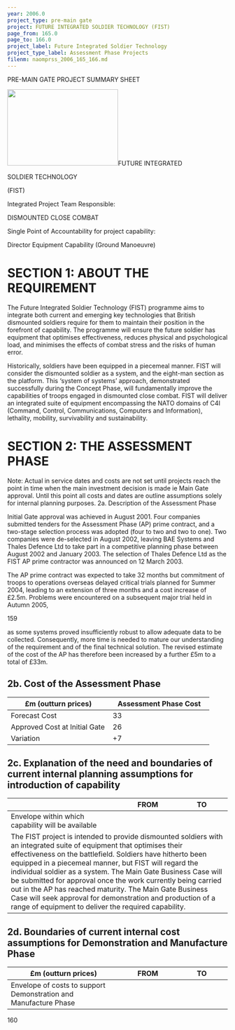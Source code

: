 ```yaml
---
year: 2006.0
project_type: pre-main gate
project: FUTURE INTEGRATED SOLDIER TECHNOLOGY (FIST)
page_from: 165.0
page_to: 166.0
project_label: Future Integrated Soldier Technology
project_type_label: Assessment Phase Projects
filenm: naomprss_2006_165_166.md
---
```

PRE-MAIN GATE PROJECT SUMMARY SHEET

<img src="./data-raw/gfm-out/images/naomprss_2006_165_166./media/image1.jpg"
style="width:2.63821in;height:1.81468in" />FUTURE INTEGRATED

SOLDIER TECHNOLOGY

(FIST)

Integrated Project Team Responsible:

DISMOUNTED CLOSE COMBAT

Single Point of Accountability for project capability:

Director Equipment Capability (Ground Manoeuvre)

# SECTION 1: ABOUT THE REQUIREMENT

The Future Integrated Soldier Technology (FIST) programme aims to integrate both current and emerging key technologies that British dismounted soldiers require for them to maintain their position in the forefront of capability. The programme will ensure the future soldier has equipment that optimises effectiveness, reduces physical and psychological load, and minimises the effects of combat stress and the risks of human error.

Historically, soldiers have been equipped in a piecemeal manner. FIST will consider the dismounted soldier as a system, and the eight-man section as the platform. This ‘system of systems’ approach, demonstrated successfully during the Concept Phase, will fundamentally improve the capabilities of troops engaged in dismounted close combat. FIST will deliver an integrated suite of equipment encompassing the NATO domains of C4I (Command, Control, Communications, Computers and Information), lethality, mobility, survivability and sustainability.

# SECTION 2: THE ASSESSMENT PHASE

Note: Actual in service dates and costs are not set until projects reach the point in time when the main investment decision is made ie Main Gate approval. Until this point all costs and dates are outline assumptions solely for internal planning purposes. 2a. Description of the Assessment Phase

Initial Gate approval was achieved in August 2001. Four companies submitted tenders for the Assessment Phase (AP) prime contract, and a two-stage selection process was adopted (four to two and two to one). Two companies were de-selected in August 2002, leaving BAE Systems and Thales Defence Ltd to take part in a competitive planning phase between August 2002 and January 2003. The selection of Thales Defence Ltd as the FIST AP prime contractor was announced on 12 March 2003.

The AP prime contract was expected to take 32 months but commitment of troops to operations overseas delayed critical trials planned for Summer 2004, leading to an extension of three months and a cost increase of £2.5m. Problems were encountered on a subsequent major trial held in Autumn 2005,

159

as some systems proved insufficiently robust to allow adequate data to be collected. Consequently, more time is needed to mature our understanding of the requirement and of the final technical solution. The revised estimate of the cost of the AP has therefore been increased by a further £5m to a total of £33m.

## 2b. Cost of the Assessment Phase

<table>
<colgroup>
<col style="width: 50%" />
<col style="width: 49%" />
</colgroup>
<thead>
<tr>
<th>
£m (outturn prices)
</th>
<th>
Assessment Phase Cost
</th>
</tr>
</thead>
<tbody>
<tr>
<td>Forecast Cost</td>
<td>
33
</td>
</tr>
<tr>
<td>Approved Cost at Initial Gate</td>
<td>
26
</td>
</tr>
<tr>
<td>Variation</td>
<td>
+7
</td>
</tr>
</tbody>
</table>

## 2c. Explanation of the need and boundaries of current internal planning assumptions for introduction of capability

<table>
<colgroup>
<col style="width: 50%" />
<col style="width: 25%" />
<col style="width: 23%" />
</colgroup>
<thead>
<tr>
<th></th>
<th>
FROM
</th>
<th>
TO
</th>
</tr>
</thead>
<tbody>
<tr>
<td>Envelope within which capability will be available</td>
<td>

</td>
<td>

</td>
</tr>
<tr>
<td colspan="3">The FIST project is intended to provide dismounted soldiers with an integrated suite of equipment that optimises their effectiveness on the battlefield. Soldiers have hitherto been equipped in a piecemeal manner, but FIST will regard the individual soldier as a system. The Main Gate Business Case will be submitted for approval once the work currently being carried out in the AP has reached maturity. The Main Gate Business Case will seek approval for demonstration and production of a range of equipment to deliver the required capability.</td>
</tr>
</tbody>
</table>

## 2d. Boundaries of current internal cost assumptions for Demonstration and Manufacture Phase

<table>
<colgroup>
<col style="width: 50%" />
<col style="width: 25%" />
<col style="width: 23%" />
</colgroup>
<thead>
<tr>
<th>
£m (outturn prices)
</th>
<th>
FROM
</th>
<th>
TO
</th>
</tr>
</thead>
<tbody>
<tr>
<td>Envelope of costs to support Demonstration and Manufacture Phase</td>
<td>

</td>
<td>

</td>
</tr>
</tbody>
</table>

160
